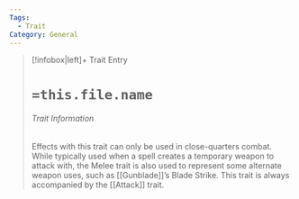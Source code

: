 ```yaml
---
Tags:
  - Trait
Category: General
---
```

> [!infobox|left]+ Trait Entry
> # `=this.file.name`
> ###### Trait Information
> Effects with this trait can only be used in close-quarters combat. While typically used when a spell creates a temporary weapon to attack with, the Melee trait is also used to represent some alternate weapon uses, such as [[Gunblade]]’s Blade Strike. This trait is always accompanied by the [[Attack]] trait.